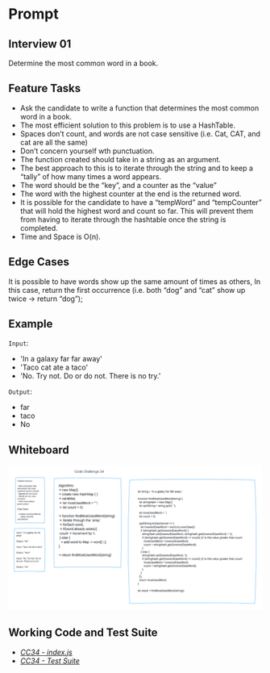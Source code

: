 # Prompt

## Interview 01

Determine the most common word in a book.

## Feature Tasks

- Ask the candidate to write a function that determines the most common word in a book.
- The most efficient solution to this problem is to use a HashTable.
- Spaces don’t count, and words are not case sensitive (i.e. Cat, CAT, and cat are all the same)
- Don’t concern yourself wth punctuation.
- The function created should take in a string as an argument.
- The best approach to this is to iterate through the string and to keep a “tally” of how many times a word appears.
- The word should be the “key”, and a counter as the “value”
- The word with the highest counter at the end is the returned word.
- It is possible for the candidate to have a “tempWord” and “tempCounter” that will hold the highest word and count so far. This will prevent them from having to iterate through the hashtable once the string is completed.
- Time and Space is O(n).

## Edge Cases

It is possible to have words show up the same amount of times as others, In this case, return the first occurrence (i.e. both “dog” and “cat” show up twice -> return “dog”);

## Example

`Input`:

- 'In a galaxy far far away'
- 'Taco cat ate a taco'
- 'No. Try not. Do or do not. There is no try.'

`Output`:

- far
- taco
- No

## Whiteboard

![cc34 whiteboard](./img/cc34.png)

## Working Code and Test Suite

- _[CC34 - index.js](./index.js)_
- _[CC34 - Test Suite](./__tests__/cc-34.test.js)_
